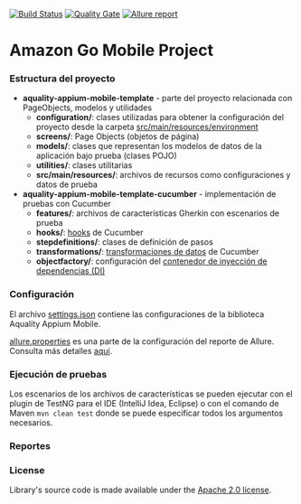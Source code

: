 [![Build Status](https://dev.azure.com/aquality-automation/aquality-automation/_apis/build/status/aquality-automation.aquality-appium-mobile-java-template?branchName=master)](https://dev.azure.com/aquality-automation/aquality-automation/_build/latest?definitionId=11&branchName=master)
[![Quality Gate](https://sonarcloud.io/api/project_badges/measure?project=aquality-automation_aquality-appium-mobile-java-template&metric=alert_status)](https://sonarcloud.io/dashboard?id=aquality-automation_aquality-appium-mobile-java-template)
[![Allure report](https://github.com/GiselCaicedo/amazon-go/actions/workflows/test-with-allure-report.yml/badge.svg)](https://aquality-automation.github.io/aquality-appium-mobile-java-template/)

# Amazon Go Mobile Project

### Estructura del proyecto
- **aquality-appium-mobile-template** - parte del proyecto relacionada con PageObjects, modelos y utilidades
  - **configuration/**: clases utilizadas para obtener la configuración del proyecto desde la carpeta [src/main/resources/environment](https://github.com/GiselCaicedo/amazon-go/tree/main/aquality-appium-mobile-template/src/main/resources/environment)
  - **screens/**: Page Objects (objetos de página)
  - **models/**: clases que representan los modelos de datos de la aplicación bajo prueba (clases POJO)
  - **utilities/**: clases utilitarias
  - **src/main/resources/**: archivos de recursos como configuraciones y datos de prueba
- **aquality-appium-mobile-template-cucumber** - implementación de pruebas con Cucumber
  - **features/**: archivos de características Gherkin con escenarios de prueba
  - **hooks/**: [hooks](https://specflow.org/documentation/Hooks/) de Cucumber
  - **stepdefinitions/**: clases de definición de pasos
  - **transformations/**: [transformaciones de datos](https://cucumber.io/docs/cucumber/configuration/) de Cucumber
  - **objectfactory/**: configuración del [contenedor de inyección de dependencias (DI)](https://cucumber.io/docs/cucumber/state/#how-to-use-di)

### Configuración
El archivo [settings.json](https://github.com/GiselCaicedo/amazon-go/blob/main/aquality-appium-mobile-template/src/main/resources/settings.json) contiene las configuraciones de la biblioteca Aquality Appium Mobile.

[allure.properties](https://github.com/GiselCaicedo/amazon-go/blob/main/aquality-appium-mobile-template/src/main/resources/allure.properties) es una parte de la configuración del reporte de Allure. Consulta más detalles [aquí](https://docs.qameta.io/allure/).

### Ejecución de pruebas
Los escenarios de los archivos de características se pueden ejecutar con el plugin de TestNG para el IDE (IntelliJ Idea, Eclipse) o con el comando de Maven ```mvn clean test``` donde se puede especificar todos los argumentos necesarios.

### Reportes


### License
Library's source code is made available under the [Apache 2.0 license](https://github.com/GiselCaicedo/amazon-go/blob/main/LICENSE).
